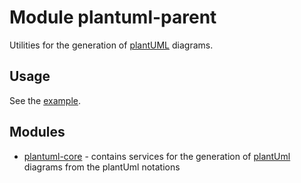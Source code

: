 # Module plantuml-parent
Utilities for the generation of [plantUML](http://plantuml.com) diagrams.

## Usage
See the [example](plantuml-core/README.md).

## Modules

* [plantuml-core](plantuml-core/README.md) - contains services for the generation of [plantUml](http://plantuml.com) diagrams from the plantUml notations
